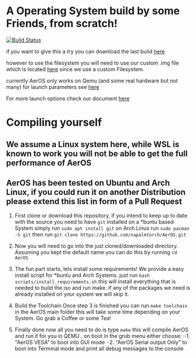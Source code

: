 # A Operating System build by some Friends, from scratch!

[![Build Status](http://144.76.18.59:8080/buildStatus/icon?job=AerOS)](http://144.76.18.59:8080/job/AerOS/lastSuccessfulBuild/)

if you want to give this a try you can download the last build [here](http://144.76.18.59:8080/job/AerOS/lastSuccessfulBuild/artifact/AerOS.iso)

however to use the filesystem you will need to use our custom .img file which is located [here](https://github.com/napalmtorch/AerOS/blob/main/disks/nfs_disk.img)
since we use a custom Filesystem.

currently AerOS only works on Qemu (and some real hardware but not many)
for launch parameters see [here](https://github.com/napalmtorch/AerOS/blob/ff4d54f197e1df895a1fd6077357afd01a2af3f8/Makefile#L32)


For more launch options check our document [here](https://shorturl.at/iBGX4)


# Compiling yourself

## We assume a Linux system here, while WSL is known to work you will not be able to get the full performance of AerOS
## AerOS has been tested on Ubuntu and Arch Linux, if you could run it on another Distribution please extend this list in form of a Pull Request

1. First clone or download this repository, if you intend to keep up to date with the source you need to have `git` installed
on a *buntu based System simply run `sudo apt install git`
on Arch Linux run `sudo pacman -S git`
then run `git clone https://github.com/napalmtorch/AerOS.git`

2. Now you will need to go into the just cloned/downloaded directory.
Assuming you kept the default name you can do this by running `cd AerOS`

3. The fun part starts, lets install some requirements!
We provide a easy install script for *buntu and Arch Systems.
just run `bash scripts/install_requirements.sh`
this will install everything that is needed to build the iso and run make.
if any of the packages we need is already installed on your system we will skip it.

4. Build the Toolchain
Once step 3 is finished you can run `make toolchain` in the AerOS main folder
this will take some time depending on your System. Go grab a Coffee or some Tea!

5. Finally done
now all you need to do is type `make`
this will compile AerOS and run it for you in QEMU , on boot in the grub menu either choose:
⋅⋅1. "AerOS VESA" to boot into GUI mode
⋅⋅2. "AerOS Serial output Only" to boot into Terminal mode and print all debug messages to the console